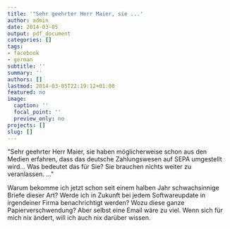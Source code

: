 ```yaml
---
title: '"Sehr geehrter Herr Maier, sie ...'
author: admin
date: 2014-03-05
output: pdf_document
categories: []
tags:
- facebook
- german
subtitle: ''
summary: ''
authors: []
lastmod: 2014-03-05T22:19:12+01:00
featured: no
image:
  caption: ''
  focal_point: ''
  preview_only: no
projects: []
slug: []
---
```

"Sehr geehrter Herr Maier,
sie haben möglicherweise schon aus den Medien erfahren, dass das deutsche Zahlungswesen auf SEPA umgestellt wird...
Was bedeutet das für Sie?
Sie brauchen nichts weiter zu veranlassen. ..."

Warum bekomme ich jetzt schon seit einem halben Jahr schwachsinnige Briefe dieser Art? Werde ich in Zukunft bei jedem Softwareupdate in irgendeiner Firma benachrichtigt werden? Wozu diese ganze Papierverschwendung? Aber selbst eine Email wäre zu viel. Wenn sich für mich nix ändert, will ich auch nix darüber wissen.

